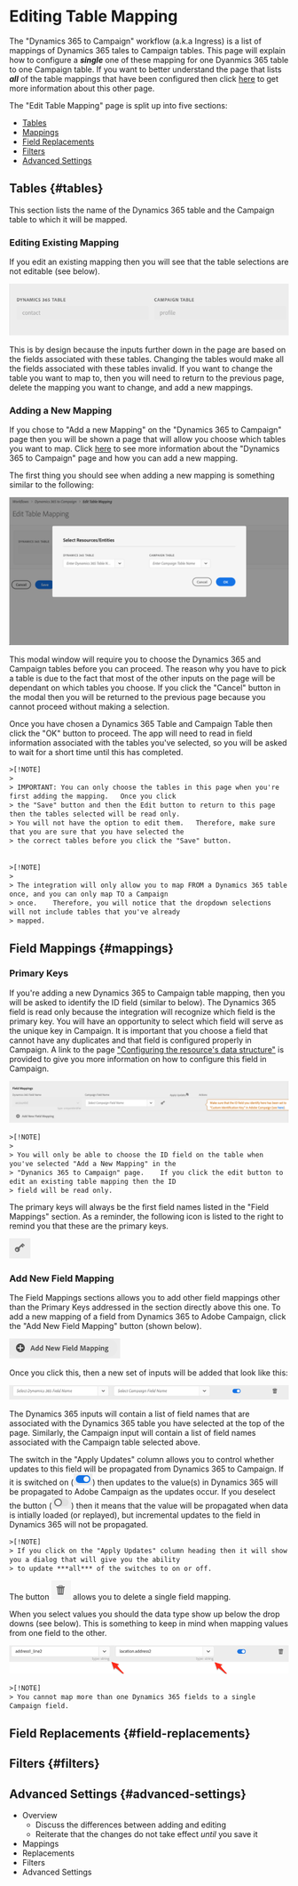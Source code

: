 # Editing Table Mapping

The "Dynamics 365 to Campaign" workflow (a.k.a Ingress) is a list of mappings of Dynamics 365 tales to Campaign tables.
This page will explain how to configure a ***single*** one of these mapping for one Dyanmics 365 table to one Campaign
table.   If you want to better understand the page that lists ***all*** of the table mappings that have been configured
then click [here](self-service-app-ingress-list.md) to get more information about this other page.

The "Edit Table Mapping" page is split up into five sections:
* [Tables](#tables)
* [Mappings](#mappings)
* [Field Replacements](#field-replacements)
* [Filters](#filters)
* [Advanced Settings](#advanced-settings)

## Tables {#tables}

This section lists the name of the Dynamics 365 table and the Campaign table to which it will be mapped.   

### Editing Existing Mapping

If you edit an existing mapping then you will see that the table selections are not editable (see below).   

![](assets/d365-to-acs-ui-page-ingress-table-read-only.png)

This is by design 
because the inputs further down in the page are based on the fields associated with these tables.   Changing the tables 
would make all the fields associated with these tables invalid.    If you want to change the table you want to map to, 
then you will need to return to the previous page, delete the mapping you want to change, and add a new mappings.

### Adding a New Mapping

If you chose to "Add a new Mapping" on the "Dynamics 365 to Campaign" page then you will be shown a page that will 
allow you choose which tables you want to map.    Click [here](self-service-app-ingress-list.md) to see more information
about the "Dynamics 365 to Campaign" page and how you can add a new mapping.

The first thing you should see when adding a new mapping is something similar to the following:

![](assets/d365-to-acs-ui-page-ingress-choose-tables.png)

This modal window will require you to choose the Dynamics 365 and Campaign tables before you can proceed.   The reason
why you have to pick a table is due to the fact that most of the other inputs on the page will be dependant on which
tables you choose.   If you click the "Cancel" button in the modal then you will be returned to the previous page 
because you cannot proceed without making a selection.  

Once you have chosen a Dynamics 365 Table and Campaign Table then click the "OK" button to proceed.  The app will need
to read in field information associated with the tables you've selected, so you will be asked to wait for a short time
until this has completed.

    >[!NOTE]
    >
    > IMPORTANT: You can only choose the tables in this page when you're first adding the mapping.   Once you click 
    > the "Save" button and then the Edit button to return to this page then the tables selected will be read only.
    > You will not have the option to edit them.   Therefore, make sure that you are sure that you have selected the 
    > the correct tables before you click the "Save" button.   


    >[!NOTE]
    >
    > The integration will only allow you to map FROM a Dynamics 365 table once, and you can only map TO a Campaign 
    > once.    Therefore, you will notice that the dropdown selections will not include tables that you've already
    > mapped.

## Field Mappings {#mappings}

### Primary Keys

If you're adding a new Dynamics 365 to Campaign table mapping, then you will be asked to identify the ID field (similar
to below).    The Dynamics 365 field is read only because the integration will recognize which field is the primary key.
You will have an opportunity to select which field will serve as the unique key in Campaign.   It is important that you
choose a field that cannot have any duplicates and that field is configured properly in Campaign.    A link to the page 
["Configuring the resource's data structure"](https://experienceleague.adobe.com/docs/campaign-standard/using/developing/adding-or-extending-a-resource/configuring-the-resource-s-data-structure.html?lang=en#developing) is 
provided to give you more information on how to configure this field in Campaign.

![](assets/d365-to-acs-ui-page-ingress-mappings-first-key.png)

    >[!NOTE]
    >
    > You will only be able to choose the ID field on the table when you've selected "Add a New Mapping" in the 
    > "Dynanics 365 to Campaign" page.    If you click the edit button to edit an existing table mapping then the ID
    > field will be read only.

The primary keys will always be the first field names listed in the "Field Mappings" section.   As a reminder, the
following icon is listed to the right to remind you that these are the primary keys.

![](assets/d365-to-acs-icon-primary-key.png)

### Add New Field Mapping

The Field Mappings sections allows you to add other field mappings other than the Primary Keys addressed in the section
directly above this one.    To add a new mapping of a field from Dynamics 365 to Adobe Campaign, click the "Add New
Field Mapping" button (shown below).

![](assets/d365-to-acs-icon-add-new-field-mapping.png)

Once you click this, then a new set of inputs will be added that look like this:

![](assets/d365-to-acs-ui-page-ingress-new-field-mapping.png)

The Dynamics 365 inputs will contain a list of field names that are associated with the Dynamics 365 table you have 
selected at the top of the page.   Similarly, the Campaign input will contain a list of field names associated with the
Campaign table selected above.   

The switch in the "Apply Updates" column allows you to control whether updates
to this field will be propagated from Dynamics 365 to Campaign.   If it is switched on 
(![](assets/d365-to-acs-icon-switch-on.png)) then updates to the value(s) in Dynamics 365 will be propagated to 
Adobe Campaign as the updates occur.   If you 
deselect the button (![](assets/d365-to-acs-icon-switch-off.png)) then it means that the value will be propagated when
data is intially loaded (or replayed), but incremental updates to the field in Dynamics 365 will not be propagated.

    >[!NOTE]
    > If you click on the "Apply Updates" column heading then it will show you a dialog that will give you the ability
    > to update ***all*** of the switches to on or off.
    
The button ![](assets/d365-to-acs-icon-delete.png) allows you to delete a single field mapping.

When you select values you should the data type show up below the drop downs (see below).   This is something to keep
in mind when mapping values from one field to the other.

![](assets/d365-to-acs-ui-page-ingress-mappings-fields-selected.png)    

    >[!NOTE]
    > You cannot map more than one Dynamics 365 fields to a single Campaign field.

## Field Replacements {#field-replacements}

## Filters {#filters}

## Advanced Settings {#advanced-settings}


* Overview 
  - Discuss the differences between adding and editing
  - Reiterate that the changes do not take effect *until* you save it
* Mappings
* Replacements
* Filters
* Advanced Settings
